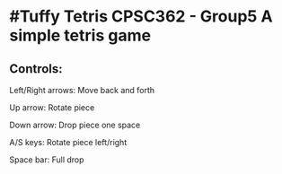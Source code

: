 #Tuffy Tetris CPSC362 - Group5
A simple tetris game
====================

Controls:
---------

Left/Right arrows: Move back and forth

Up arrow: Rotate piece

Down arrow: Drop piece one space

A/S keys: Rotate piece left/right

Space bar: Full drop
